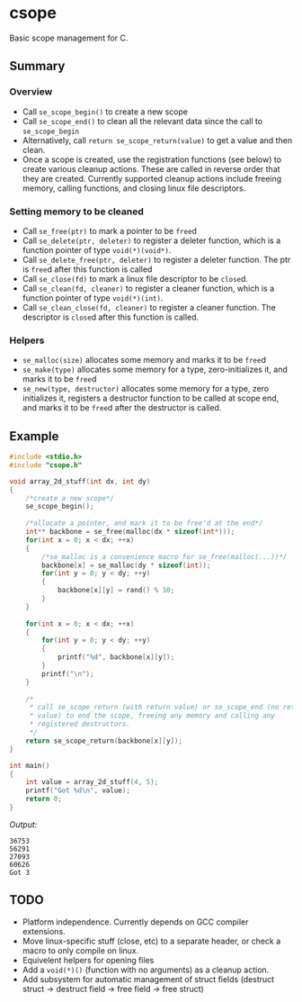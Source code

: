 csope
=====

Basic scope management for C.

Summary
-------

### Overview

- Call `se_scope_begin()` to create a new scope
- Call `se_scope_end()` to clean all the relevant data since the call to
`se_scope_begin`
- Alternatively, call `return se_scope_return(value)` to get a value and then
clean.
- Once a scope is created, use the registration functions (see below) to
create various cleanup actions. These are called in reverse order that they
are created. Currently supported cleanup actions include freeing memory, calling
functions, and closing linux file descriptors.

### Setting memory to be cleaned

- Call `se_free(ptr)` to mark a pointer to be `free`d
- Call `se_delete(ptr, deleter)` to register a deleter function, which is a
function pointer of type `void(*)(void*)`.
- Call `se_delete_free(ptr, deleter)` to register a deleter function. The ptr is
`free`d after this function is called
- Call `se_close(fd)` to mark a linux file descriptor to be `close`d.
- Call `se_clean(fd, cleaner)` to register a cleaner function, which is a function
pointer of type `void(*)(int)`. 
- Call `se_clean_close(fd, cleaner)` to register a cleaner function. The
descriptor is `close`d after this function is called.

### Helpers

- `se_malloc(size)` allocates some memory and marks it to be `free`d
- `se_make(type)` allocates some memory for a type, zero-initializes it, and
marks it to be `free`d
- `se_new(type, destructor)` allocates some memory for a type, zero initializes
it, registers a destructor function to be called at scope end, and marks it to
be `free`d after the destructor is called.

Example
-------

```C
#include <stdio.h>
#include "csope.h"

void array_2d_stuff(int dx, int dy)
{
    /*create a new scope*/
	se_scope_begin();
	
	/*allocate a pointer, and mark it to be free'd at the end*/
    int** backbone = se_free(malloc(dx * sizeof(int*)));
    for(int x = 0; x < dx; ++x)
    {
        /*se_malloc is a convenience macro for se_free(malloc(...))*/
        backbone[x] = se_malloc(dy * sizeof(int));
        for(int y = 0; y < dy; ++y)
        {
            backbone[x][y] = rand() % 10;
        }
    }
    
    for(int x = 0; x < dx; ++x)
    {
        for(int y = 0; y < dy; ++y)
        {
            printf("%d", backbone[x][y]);
        }
        printf("\n");
    }
    
    /*
     * call se_scope_return (with return value) or se_scope_end (no return
     * value) to end the scope, freeing any memory and calling any
     * registered destructors.
     */
    return se_scope_return(backbone[x][y]);
}

int main()
{
    int value = array_2d_stuff(4, 5);
    printf("Got %d\n", value);
    return 0;
}
```

_Output:_

```
36753
56291
27093
60626
Got 3
```

TODO
----

- Platform independence. Currently depends on GCC compiler extensions.
- Move linux-specific stuff (close, etc) to a separate header, or check a macro
to only compile on linux.
- Equivelent helpers for opening files
- Add a `void(*)()` (function with no arguments) as a cleanup action.
- Add subsystem for automatic management of struct fields (destruct struct -> destruct field -> free field -> free struct)
